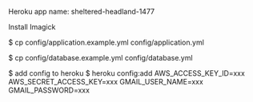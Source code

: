 Heroku app name: sheltered-headland-1477

Install Imagick

$ cp config/application.example.yml config/application.yml

$ cp config/database.example.yml config/database.yml

$ add config to heroku
$ heroku config:add AWS_ACCESS_KEY_ID=xxx AWS_SECRET_ACCESS_KEY=xxx GMAIL_USER_NAME=xxx GMAIL_PASSWORD=xxx